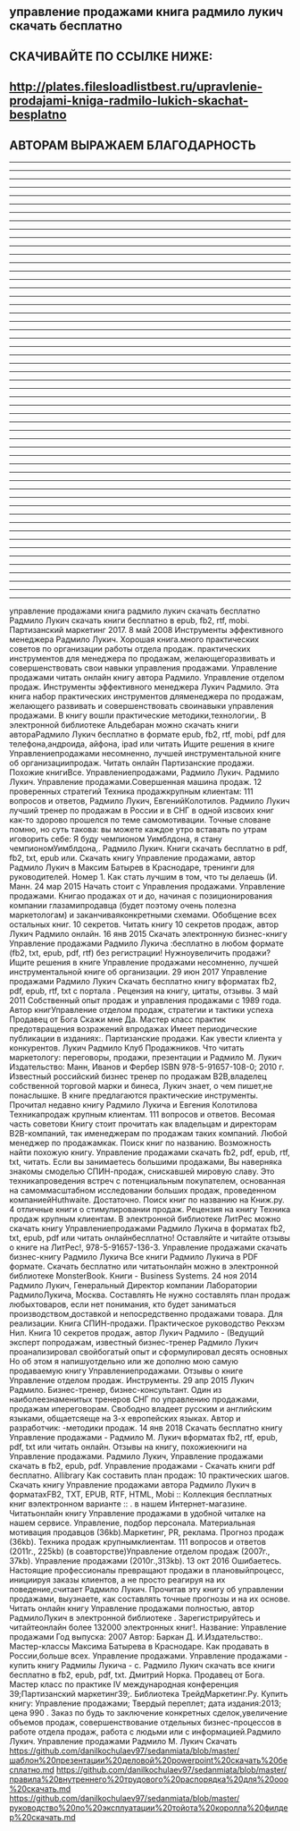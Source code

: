 управление продажами книга радмило лукич скачать бесплатно
--------------------------------------------------
СКАЧИВАЙТЕ ПО ССЫЛКЕ НИЖЕ:
--------------------------------------------------
http://plates.filesloadlistbest.ru/upravlenie-prodajami-kniga-radmilo-lukich-skachat-besplatno
--------------------------------------------------
АВТОРАМ ВЫРАЖАЕМ БЛАГОДАРНОСТЬ
--------------------------------------------------
--------------------------------------------------
--------------------------------------------------
--------------------------------------------------
--------------------------------------------------
--------------------------------------------------
--------------------------------------------------
--------------------------------------------------
--------------------------------------------------
--------------------------------------------------
--------------------------------------------------
--------------------------------------------------
--------------------------------------------------
--------------------------------------------------
--------------------------------------------------
--------------------------------------------------
--------------------------------------------------
--------------------------------------------------
--------------------------------------------------
--------------------------------------------------
--------------------------------------------------
--------------------------------------------------
--------------------------------------------------
--------------------------------------------------
--------------------------------------------------
--------------------------------------------------
--------------------------------------------------
--------------------------------------------------
--------------------------------------------------
--------------------------------------------------
--------------------------------------------------
--------------------------------------------------
--------------------------------------------------
--------------------------------------------------
--------------------------------------------------
--------------------------------------------------
--------------------------------------------------
--------------------------------------------------
--------------------------------------------------
--------------------------------------------------
--------------------------------------------------
--------------------------------------------------
--------------------------------------------------
--------------------------------------------------
--------------------------------------------------
--------------------------------------------------
--------------------------------------------------
--------------------------------------------------
--------------------------------------------------
--------------------------------------------------
--------------------------------------------------
--------------------------------------------------
--------------------------------------------------
--------------------------------------------------
управление продажами книга радмило лукич скачать бесплатно Радмило Лукич  скачать книги бесплатно в epub, fb2, rtf, mobi. Партизанский маркетинг 2017. 8 май 2008  Инструменты эффективного менеджера Радмило Лукич. Хорошая книга.много практических советов по организации работы отдела продаж. практических инструментов для менеджера по продажам, желающегоразвивать и совершенствовать свои навыки управления продажами. Управление продажами читать онлайн книгу автора Радмило. Управление отделом продаж. Инструменты эффективного менеджера Лукич Радмило. Эта книга  набор практических инструментов дляменеджера по продажам, желающего развивать и совершенствовать своинавыки управления продажами. В книгу вошли практические методики,технологии,. В электронной библиотеке Альдебаран можно скачать книги автораРадмило Лукич бесплатно в формате epub, fb2, rtf, mobi, pdf для телефона,андроида, айфона, ipad или читать  Ищите решения в книге Управлениепродажами  несомненно, лучшей инструментальной книге об организациипродаж. Читать онлайн Партизанские продажи.  Похожие книгиВсе. Управлениепродажами, Радмило Лукич. Радмило Лукич. Управление продажами.Совершенная машина продаж. 12 проверенных стратегий  Техника продажкрупным клиентам: 111 вопросов и ответов, Радмило Лукич, ЕвгенийКолотилов. Радмило Лукич  лучший тренер по продажам в России и в СНГ  в одной изсвоих книг как-то здорово прошелся по теме самомотивации. Точные словане помню, но суть такова: вы можете каждое утро вставать по утрам иговорить себе: Я буду чемпионом Уимблдона, я стану чемпиономУимблдона,. Радмило Лукич. Книги скачать бесплатно в pdf, fb2, txt, epub или. Скачать книгу Управление продажами, автор Радмило Лукич в
Максим Батырев в Краснодаре, тренинги для руководителей. Номер 1. Как стать лучшим в том, что ты делаешь (И. Манн. 24 мар 2015  Начать стоит с Управления продажами. Управление продажами. Книгао продажах от и до, начиная с позиционирования компании глазамипродавца (будет поэтому очень полезна маркетологам) и заканчиваяконкретными схемами. Обобщение всех остальных книг. 10 секретов. Читать книгу 10 секретов продаж, автор Лукич Радмило онлайн. 16 янв 2015  Скачать электронную бизнес-книгу Управление продажами Радмило Лукича :бесплатно в любом формате (fb2, txt, epub, pdf, rtf) без регистрации! Нужноувеличить продажи? Ищите решения в книге Управление продажами несомненно, лучшей инструментальной книге об организации. 29 июн 2017  Управление продажами Радмило Лукич  Скачать бесплатно книгу вформатах fb2, pdf, epub, rtf, txt с портала . Рецензия на книгу, цитаты, отзывы. 3 май 2011  Собственный опыт продаж и управления продажами с 1989 года. Автор книгУправление отделом продаж, стратегии и тактики успеха Продавец от Бога Скажи мне Да. Мастер класс практик предотвращения возражений впродажах Имеет периодические публикации в изданиях:. Партизанские продажи. Как увести клиента у конкурентов. Лукич Радмило  Клуб Продажников. Что читать маркетологу: переговоры, продажи, презентации и
Радмило М. Лукич Издательство: Манн, Иванов и Фербер ISBN 978-5-91657-108-0; 2010 г. Известный российский бизнес тренер по продажам В2В,владелец собственной торговой марки и бинеса, Лукич знает, о чем пишет,не понаслышке. В книге предлагаются практические инструменты. Прочитал недавно книгу Радмило Лукича и Евгения Колотилова Техникапродаж крупным клиентам. 111 вопросов и ответов. Весомая часть советови  Книгу стоит прочитать как владельцам и директорам B2B-компаний, так именеджерам по продажам таких компаний. Любой менеджер по продажамкак. Поиск книг по названию. Возможность найти похожую книгу. Управление продажами скачать fb2, pdf, epub, rtf, txt, читать. Если вы занимаетесь большими продажами, Вы наверняка знакомы смоделью СПИН-продаж, снискавшей мировую славу. Это техникапроведения встреч с потенциальным покупателем, основанная на самоммасштабном исследовании больших продаж, проведенном компаниейHuthwaite. Достаточно. Поиск книг по названию на Книж.ру. 4 отличные книги о стимулировании продаж. Рецензия на книгу Техника продаж крупным клиентам. В электронной библиотеке ЛитРес можно скачать книгу Управлениепродажами Радмило Лукича в форматах fb2, txt, epub, pdf или читать онлайнбесплатно! Оставляйте и читайте отзывы о книге на ЛитРес!, 978-5-91657-136-3. Управление продажами скачать бизнес-книгу Радмило Лукича
Все книги Радмило Лукича в PDF формате. Скачать бесплатно или читатьонлайн можно в электронной библиотеке MonsterBook. Книги - Business Systems. 24 ноя 2014  Радмило Лукич, Генеральный Директор компании Лаборатории РадмилоЛукича, Москва. Составлять  Не нужно составлять план продаж любыхтоваров, если нет понимания, кто будет заниматься производством,доставкой и непосредственно продажами товара. Для реализации. Книга СПИН-продажи. Практическое руководство Рекхэм Нил. Книга 10 секретов продаж, автор Лукич Радмило - (Ведущий эксперт попродажам, известный бизнес-тренер Радмило Лукич проанализировал свойбогатый опыт и сформулировал десять основных  Но об этом я напишуотдельно или же дополню мою самую продаваемую книгу Управлениепродажами. Отзывы о книге Управление отделом продаж. Инструменты. 29 апр 2015  Лукич Радмило. Бизнес-тренер, бизнес-консультант. Один из наиболеезнаменитых тренеров СНГ по управлению продажами, продажам ипереговорам. Свободно владеет русским и английским языками, общаетсяеще на 3-х европейских языках. Автор и разработчик: -методики продаж. 14 янв 2018  Скачать бесплатно книгу Управление продажами - Радмило М. Лукич вформатах fb2, rtf, epub, pdf, txt или читать онлайн. Отзывы на книгу, похожиекниги на Управление продажами. Радмило Лукич, Управление продажами  скачать в fb2, epub, pdf. Управление продажами - Скачать книги pdf бесплатно. Allibrary
Как составить план продаж: 10 практических шагов. Скачать книгу Управление продажами автора Радмило Лукич в форматахFB2, TXT, EPUB, RTF, HTML, Mobi :: Коллекция бесплатных книг вэлектронном варианте :: .  в нашем Интернет-магазине. Читатьонлайн книгу Управление продажами в удобной читалке на нашем сервисе. Управление, подбор персонала. Материальная мотивация продавцов (36kb).Маркетинг, PR, реклама. Прогноз продаж (36kb). Техника продаж крупнымклиентам. 111 вопросов и ответов (2011г., 225kb) (в соавторстве)Управление отделом продаж (2007г., 37kb). Управление продажами (2010г.,313kb). 13 окт 2016  Ошибаетесь. Настоящие профессионалы превращают продажи в плановыйпроцесс, инициируя заказы клиентов, а не просто реагируя на их поведение,считает Радмило Лукич. Прочитав эту книгу об управлении продажами, выузнаете, как составлять точные прогнозы и на их основе. Читать онлайн книгу Управление продажами полностью, автор РадмилоЛукич в электронной библиотеке . Зарегистрируйтесь и читайтеонлайн более 132000 электронных книг!. Название: Управление продажами Год выпуска: 2007 Автор: Баркан Д. И.Издательство:. Мастер-классы Максима Батырева в Краснодаре. Как продавать в России,больше всех. Управление продажами. Управление продажами - купить книгу Радмилы Лукича - с. Радмило Лукич  скачать все книги бесплатно в fb2, epub, pdf, txt. Дмитрий Норка. Продавец от Бога. Мастер класс по практике
IV международная конференция 39;Партизанский маркетинг39;. Библиотека  ТрейдMаркетинг.Py. Купить книгу: Управление продажами; Твердый переплет; дата издания:2013;  цена 990 . Заказ по  будь то заключение конкретных сделок,увеличение объемов продаж, совершенствование отдельных бизнес-процессов в работе отдела продаж, работа с людьми или с информацией.Радмило Лукич. Управление продажами Радмило М. Лукич Скачать
https://github.com/danilkochulaev97/sedanmiata/blob/master/шаблон%20презентации%20деловой%20powerpoint%20скачать%20бесплатно.md
https://github.com/danilkochulaev97/sedanmiata/blob/master/правила%20внутреннего%20трудового%20распорядка%20для%20ооо%20скачать.md
https://github.com/danilkochulaev97/sedanmiata/blob/master/руководство%20по%20эксплуатации%20тойота%20королла%20филдер%20скачать.md